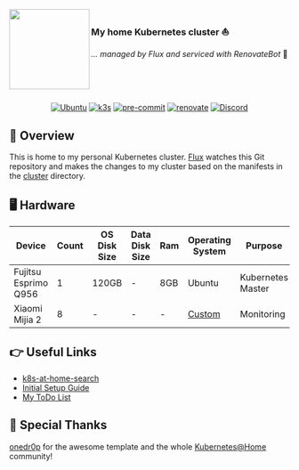 <img src="https://camo.githubusercontent.com/5b298bf6b0596795602bd771c5bddbb963e83e0f/68747470733a2f2f692e696d6775722e636f6d2f7031527a586a512e706e67" align="left" width="144px" height="144px"/>

### My home Kubernetes cluster ⛵
_... managed by Flux and serviced with RenovateBot_ 🤖

<br/>
<br/>
<br/>


<div align="center">

[![Ubuntu](https://img.shields.io/badge/ubuntu-22.0.4.1-E95420?style=for-the-badge&logo=ubuntu&logoColor=white)](https://ubuntu.com/)
[![k3s](https://img.shields.io/badge/k3s-v1.24.8-blue?style=for-the-badge&logo=kubernetes&logoColor=white)](https://k3s.io/)
[![pre-commit](https://img.shields.io/badge/pre--commit-enabled-enabled?logo=pre-commit&logoColor=white&style=for-the-badge&color=brightgreen)](https://github.com/pre-commit/pre-commit)
[![renovate](https://img.shields.io/badge/renovate-enabled-enabled?style=for-the-badge&logo=renovatebot&logoColor=white&color=brightgreen)](https://github.com/renovatebot/renovate)
[![Discord](https://img.shields.io/discord/673534664354430999?style=for-the-badge&label=discord&logo=discord&logoColor=white&color=teal)](https://discord.gg/k8s-at-home)


</div>

## 📖  Overview

This is home to my personal Kubernetes cluster. [Flux](https://github.com/fluxcd/flux2) watches this Git repository and makes the changes to my cluster based on the manifests in the [cluster](./kubernetes/) directory.

## 🖥️ Hardware

| Device               | Count | OS Disk Size | Data Disk Size              | Ram | Operating System | Purpose           |
|----------------------|-------|--------------|-----------------------------|-----|------------------|-------------------|
| Fujitsu Esprimo Q956 | 1     | 120GB        | -                           | 8GB | Ubuntu           | Kubernetes Master |
| Xiaomi Mijia 2       | 8     | -            | -                           | -   | [Custom](https://pvvx.github.io/ATC_MiThermometer/TelinkMiFlasher.html)         | Monitoring        |

## 👉 Useful Links
- [k8s-at-home-search](https://nanne.dev/k8s-at-home-search/)
- [Initial Setup Guide](SETUP.md)
- [My ToDo List](ToDo.md)

## 🤝 Special Thanks
[onedr0p](https://github.com/onedr0p) for the awesome template and the whole [Kubernetes@Home](https://discord.gg/k8s-at-home) community!
